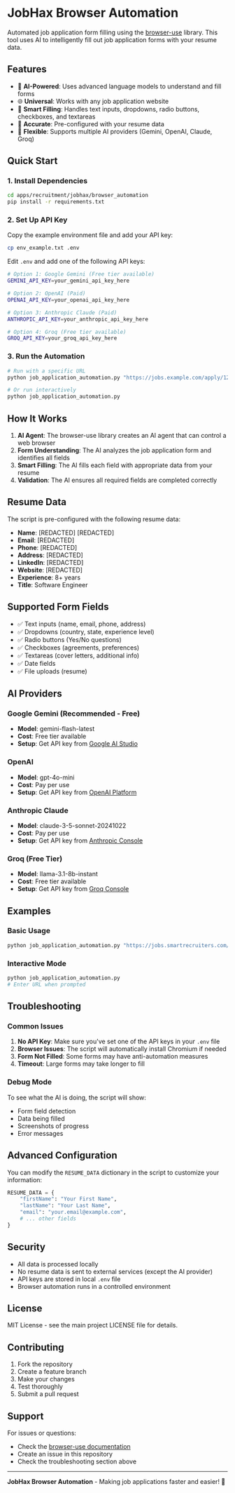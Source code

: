 # JobHax Browser Automation

Automated job application form filling using the [browser-use](https://github.com/browser-use/browser-use) library. This tool uses AI to intelligently fill out job application forms with your resume data.

## Features

- 🤖 **AI-Powered**: Uses advanced language models to understand and fill forms
- 🌐 **Universal**: Works with any job application website
- 📝 **Smart Filling**: Handles text inputs, dropdowns, radio buttons, checkboxes, and textareas
- 🎯 **Accurate**: Pre-configured with your resume data
- 🔧 **Flexible**: Supports multiple AI providers (Gemini, OpenAI, Claude, Groq)

## Quick Start

### 1. Install Dependencies

```bash
cd apps/recruitment/jobhax/browser_automation
pip install -r requirements.txt
```

### 2. Set Up API Key

Copy the example environment file and add your API key:

```bash
cp env_example.txt .env
```

Edit `.env` and add one of the following API keys:

```bash
# Option 1: Google Gemini (Free tier available)
GEMINI_API_KEY=your_gemini_api_key_here

# Option 2: OpenAI (Paid)
OPENAI_API_KEY=your_openai_api_key_here

# Option 3: Anthropic Claude (Paid)
ANTHROPIC_API_KEY=your_anthropic_api_key_here

# Option 4: Groq (Free tier available)
GROQ_API_KEY=your_groq_api_key_here
```

### 3. Run the Automation

```bash
# Run with a specific URL
python job_application_automation.py "https://jobs.example.com/apply/123"

# Or run interactively
python job_application_automation.py
```

## How It Works

1. **AI Agent**: The browser-use library creates an AI agent that can control a web browser
2. **Form Understanding**: The AI analyzes the job application form and identifies all fields
3. **Smart Filling**: The AI fills each field with appropriate data from your resume
4. **Validation**: The AI ensures all required fields are completed correctly

## Resume Data

The script is pre-configured with the following resume data:

- **Name**: [REDACTED] [REDACTED]
- **Email**: [REDACTED]
- **Phone**: [REDACTED]
- **Address**: [REDACTED]
- **LinkedIn**: [REDACTED]
- **Website**: [REDACTED]
- **Experience**: 8+ years
- **Title**: Software Engineer

## Supported Form Fields

- ✅ Text inputs (name, email, phone, address)
- ✅ Dropdowns (country, state, experience level)
- ✅ Radio buttons (Yes/No questions)
- ✅ Checkboxes (agreements, preferences)
- ✅ Textareas (cover letters, additional info)
- ✅ Date fields
- ✅ File uploads (resume)

## AI Providers

### Google Gemini (Recommended - Free)
- **Model**: gemini-flash-latest
- **Cost**: Free tier available
- **Setup**: Get API key from [Google AI Studio](https://aistudio.google.com/)

### OpenAI
- **Model**: gpt-4o-mini
- **Cost**: Pay per use
- **Setup**: Get API key from [OpenAI Platform](https://platform.openai.com/)

### Anthropic Claude
- **Model**: claude-3-5-sonnet-20241022
- **Cost**: Pay per use
- **Setup**: Get API key from [Anthropic Console](https://console.anthropic.com/)

### Groq (Free Tier)
- **Model**: llama-3.1-8b-instant
- **Cost**: Free tier available
- **Setup**: Get API key from [Groq Console](https://console.groq.com/)

## Examples

### Basic Usage
```bash
python job_application_automation.py "https://jobs.smartrecruiters.com/company/123/position/456"
```

### Interactive Mode
```bash
python job_application_automation.py
# Enter URL when prompted
```

## Troubleshooting

### Common Issues

1. **No API Key**: Make sure you've set one of the API keys in your `.env` file
2. **Browser Issues**: The script will automatically install Chromium if needed
3. **Form Not Filled**: Some forms may have anti-automation measures
4. **Timeout**: Large forms may take longer to fill

### Debug Mode

To see what the AI is doing, the script will show:
- Form field detection
- Data being filled
- Screenshots of progress
- Error messages

## Advanced Configuration

You can modify the `RESUME_DATA` dictionary in the script to customize your information:

```python
RESUME_DATA = {
    "firstName": "Your First Name",
    "lastName": "Your Last Name",
    "email": "your.email@example.com",
    # ... other fields
}
```

## Security

- All data is processed locally
- No resume data is sent to external services (except the AI provider)
- API keys are stored in local `.env` file
- Browser automation runs in a controlled environment

## License

MIT License - see the main project LICENSE file for details.

## Contributing

1. Fork the repository
2. Create a feature branch
3. Make your changes
4. Test thoroughly
5. Submit a pull request

## Support

For issues or questions:
- Check the [browser-use documentation](https://github.com/browser-use/browser-use)
- Create an issue in this repository
- Check the troubleshooting section above

---

**JobHax Browser Automation** - Making job applications faster and easier! 🚀
